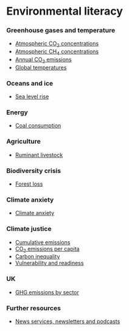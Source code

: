 # Environmental literacy

### Greenhouse gases and temperature
- <a href="atmospheric-co2/notes.md" target="_blank">Atmospheric CO<sub>2</sub> concentrations</a>
- <a href="atmospheric-methane/notes.md" target="_blank">Atmospheric CH<sub>4</sub> concentrations</a>
- <a href="annual-co2-emissions/notes.md" target="_blank">Annual CO<sub>2</sub> emissions</a>
- <a href="global-temperatures/notes.md" target="_blank">Global temperatures</a>

### Oceans and ice
- <a href="sea-level-rise/notes.md" target="_blank">Sea level rise</a>

### Energy
- <a href="coal-consumption/notes.md" target="_blank">Coal consumption</a>

### Agriculture
- <a href="ruminant-livestock/notes.md" target="_blank">Ruminant livestock</a>

### Biodiversity crisis
- <a href="forest-loss/notes.md" target="_blank">Forest loss</a>

### Climate anxiety
- <a href="climate-anxiety/notes.md" target="_blank">Climate anxiety</a>

### Climate justice
- <a href="cumulative-emissions/notes.md" target="_blank">Cumulative emissions</a>
- <a href="emissions-per-capita/notes.md" target="_blank">CO<sub>2</sub> emissions per capita</a>
- <a href="carbon-inequality/notes.md" target="_blank">Carbon inequality</a>
- <a href="vulnerability-and-readiness/notes.md" target="_blank">Vulnerability and readiness</a>

### UK
- <a href="uk/sectors/plot.jpeg" target="_blank">GHG emissions by sector</a>

### Further resources
- <a href="resources/news.md" target="_blank">News services, newsletters and podcasts</a>
